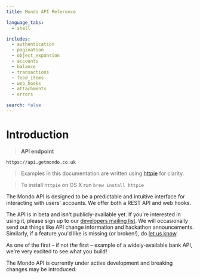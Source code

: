 ```yaml
---
title: Mondo API Reference

language_tabs:
  - shell

includes:
  - authentication
  - pagination
  - object_expansion
  - accounts
  - balance
  - transactions
  - feed_items
  - web_hooks
  - attachments
  - errors

search: false
---
```


# Introduction

> **API endpoint**

```
https://api.getmondo.co.uk
```

> Examples in this documentation are written using [httpie](https://github.com/jkbrzt/httpie) for clarity.

> To install `httpie` on OS X run `brew install httpie`

The Mondo API is designed to be a predictable and intuitive interface for interacting with users' accounts. We offer both a REST API and web hooks.

The API is in beta and isn't publicly-available yet. If you're interested in using it, please sign up to our [developers mailing list](http://bit.ly/mondo-developers). We will occasionally send out things like API change information and hackathon announcements. Similarly, if a feature you'd like is missing (or broken!), do [let us know](mailto:developers@getmondo.co.uk).

As one of the first – if not *the* first – example of a widely-available bank API, we're very excited to see what you build!

<aside class="notice">
The Mondo API is currently under active development and breaking changes may be introduced.
</aside>

